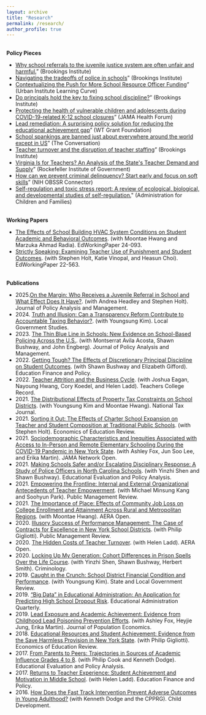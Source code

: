 ```yaml
---
layout: archive
title: "Research"
permalink: /research/
author_profile: true
---
```


<br><b>Policy Pieces</b>
<ul>
<li><a href="https://www.brookings.edu/articles/why-school-referrals-to-the-juvenile-justice-system-are-often-unfair-and-harmful/">Why school referrals to the juvenile justice system are often unfair and harmful.</a>” (Brookings Institute)</li>
<li><a href="https://www.brookings.edu/articles/navigating-the-tradeoffs-of-police-in-schools/">Navigating the tradeoffs of police in schools</a>” (Brookings Institute)
<li><a href="https://www.urban.org/research/publication/contextualizing-push-more-school-resource-officer-funding/">Contextualizing the Push for More School Resource Officer Funding</a>” (Urban Institute Learning Curve)</li>
<li><a href="https://www.brookings.edu/blog/brown-center-chalkboard/2021/06/14/do-principals-hold-the-key-to-fixing-school-discipline/">Do principals hold the key to fixing school discipline?</a>” (Brookings Institute)</li>
<li><a href="https://jamanetwork.com/channels/health-forum/fullarticle/2767411">Protecting the health of vulnerable children and adolescents during COVID-19-related K-12 school closures</a>” (JAMA Health Forum)</li>
<li><a href="http://wtgrantfoundation.org/lead-remediation-a-surprising-policy-solution-for-reducing-the-educational-achievement-gap">Lead remediation: A surprising policy solution for reducing the educational achievement gap</a>” (WT Grant Foundation)</li>
<li><a href="https://theconversation.com/school-spankings-are-banned-just-about-everywhere-around-the-world-except-in-us-118236">School spankings are banned just about everywhere around the world except in US</a>” (The Conversation)</li>
<li><a href="https://www.brookings.edu/blog/brown-center-chalkboard/2019/04/29/teacher-turnover-and-the-disruption-of-teacher-staffing/">Teacher turnover and the disruption of teacher staffing</a>” (Brookings Institute)</li>
<li><a href="https://rockinst.org/wp-content/uploads/2018/11/11-19-18-Virginia-Supply-and-Demand-Report.pdf">Virginia Is for Teachers? An Analysis of the State's Teacher Demand and Supply</a>” (Rockefeller Institute of Government)</li>
<li><a href="https://obssr.od.nih.gov/how-can-we-prevent-criminal-delinquency-start-early-and-focus-on-soft-skills/">How can we prevent criminal delinquency? Start early and focus on soft skills</a>” (NIH OBSSR Connector)</li>
<li><a href="https://acf.gov/sites/default/files/documents/acf_report_2_rev_022415_final_508_0.pdf">Self-regulation and toxic stress report: A review of ecological, biological, and developmental studies of self-reguilation.</a>" (Administration for Children and Families)</li>
</ul>

<br><b>Working Papers</b>
<ul>
<li><a href="https://edworkingpapers.com/ai24-1093">The Effects of School Building HVAC System Conditions on Student Academic and Behavioral Outcomes</a>. (with Moontae Hwang and Marzuka Ahmad Radia). EdWorkingPaper 24-093.</li>

<li><a href="https://www.edworkingpapers.com/ai22-563">Strictly Speaking: Examining Teacher Use of Punishment and Student Outcomes</a>. (with Stephen Holt, Katie Vinopal, and Heasun Choi). EdWorkingPaper 22-563.</li>
</ul>

<br><b>Publications</b>
<ul>
<li>2025.<a href="https://onlinelibrary.wiley.com/doi/10.1002/pam.70009">On the Margin: Who Receives a Juvenile Referral in School and What Effect Does It Have?</a>. (with Andrea Headley and Stephen Holt). Journal of Policy Analysis and Management.</li>
<li>2024. <a href="https://www.tandfonline.com/doi/abs/10.1080/03003930.2024.2379584">Truth and Illusion: Can a Transparency Reform Contribute to Accountable Taxing Behavior?</a>. (with Youngsung Kim). Local Government Studies.</li>
<li>2023. <a href="https://www.edworkingpapers.com/ai21-476">The Thin Blue Line in Schools: New Evidence on School-Based Policing Across the U.S.</a>. (with Montserrat Avila Acosta, Shawn Bushway, and John Engberg). Journal of Policy Analysis and Management.</li>
<li>2022. <a href="https://direct.mit.edu/edfp/article-abstract/17/2/255/97147/Getting-Tough-The-Effects-of-Discretionary?redirectedFrom=fulltext">Getting Tough? The Effects of Discretionary Principal Discipline on Student Outcomes</a>. (with Shawn Bushway and Elizabeth Gifford). Education Finance and Policy.</li>
<li>2022. <a href="https://journals.sagepub.com/pb-assets/cmscontent/TCZ/Research\%20Notes\%20Collection/2022\%20Research\%20Notes/KoedelResearchNote-1657045508.pdf">Teacher Attrition and the Business Cycle</a>. (with Joshua Eagan, Nayoung Hwang, Cory Koedel, and Helen Ladd). Teachers College Record.</li>
<li>2021. <a href="https://www.journals.uchicago.edu/doi/10.1086/716231">The Distributional Effects of Property Tax Constraints on School Districts</a>. (with Youngsung Kim and Moontae Hwang). National Tax Journal.</li>
<li>2021. <a href="https://www.sciencedirect.com/science/article/pii/S0272775721000182">Sorting it Out: The Effects of Charter School Expansion on Teacher and Student Composition at Traditional Public Schools</a>. (with Stephen Holt). Economics of Education Review.</li>
<li>2021. <a href="https://jamanetwork.com/journals/jamanetworkopen/fullarticle/2781960">Sociodemographic Characteristics and Inequities Associated with Access to In-Person and Remote Elementary Schooling During the COVID-19 Pandemic in New York State</a>. (with Ashley Fox, Jun Soo Lee, and Erika Martin). JAMA Network Open.</li>
<li>2021. <a href="https://journals.sagepub.com/doi/abs/10.3102/01623737211006409">Making Schools Safer and/or Escalating Disciplinary Response: A Study of Police Officers in North Carolina Schools</a>. (with Yinzhi Shen and Shawn Bushway). Educational Evaluation and Policy Analysis.</li>
<li>2021. <a href="https://www.tandfonline.com/doi/abs/10.1080/14719037.2021.1919185">Empowering the Frontline: Internal and External Organizational Antecedents of Teacher Empowerment</a>. (with Michael Minsung Kang and Soohyun Park). Public Management Review.</li>
<li>2021. <a href="https://journals.sagepub.com/doi/full/10.1177/2332858421997170">The Importance of Place: Effects of Community Job Loss on College Enrollment and Attainment Across Rural and Metropolitan Regions</a>. (with Moontae Hwang). AERA Open.</li>
<li>2020. <a href="https://www.tandfonline.com/doi/abs/10.1080/14719037.2020.1825779?journalCode=rpxm20">Illusory Success of Performance Management: The Case of Contracts for Excellence in New York School Districts</a>. (with Philip Gigliotti). Public Management Review.</li>
<li>2020. <a href="https://journals.sagepub.com/doi/full/10.1177/2332858420905812">The Hidden Costs of Teacher Turnover</a>. (with Helen Ladd). AERA Open.</li>
<li>2020. <a href="https://onlinelibrary.wiley.com/doi/abs/10.1111/1745-9125.12256">Locking Up My Generation: Cohort Differences in Prison Spells Over the Life Course</a>. (with Yinzhi Shen, Shawn Bushway, Herbert Smith). Criminology.</li>
<li>2019. <a href="https://journals.sagepub.com/doi/abs/10.1177/0160323X19892047?journalCode=slgb">Caught in the Crunch: School District Financial Condition and Performance</a>. (with Youngsung Kim). State and Local Government Review.</li> 
<li>2019. <a href="https://journals.sagepub.com/doi/abs/10.1177/0013161X18799439">“Big Data” in Educational Administration: An Application for Predicting High School Dropout Risk</a>. Educational Administration Quarterly.</li>
<li>2019. <a href="https://link.springer.com/article/10.1007/s00148-018-0707-y">Lead Exposure and Academic Achievement: Evidence from Childhood Lead Poisoning Prevention Efforts</a>. (with Ashley Fox, Heyjie Jung, Erika Martin). Journal of Population Economics.</li> 
<li>2018. <a href="https://www.sciencedirect.com/science/article/abs/pii/S0272775718302012">Educational Resources and Student Achievement: Evidence from the Save Harmless Provision in New York State</a>. (with Philip Gigliotti). Economics of Education Review.</li>
<li>2017. <a href="https://journals.sagepub.com/doi/abs/10.3102/0162373717708335">From Parents to Peers: Trajectories in Sources of Academic Influence Grades 4 to 8</a>. (with Philip Cook and Kenneth Dodge). Educational Evaluation and Policy Analysis.</li>
<li>2017. <a href="https://www.mitpressjournals.org/doi/abs/10.1162/EDFP_a_00194">Returns to Teacher Experience: Student Achievement and Motivation in Middle School</a>. (with Helen Ladd). Education Finance and Policy.</li> 
<li>2016. <a href="https://www.ncbi.nlm.nih.gov/pmc/articles/PMC4809761/">How Does the Fast Track Intervention Prevent Adverse Outcomes in Young Adulthood?</a> (with Kenneth Dodge and the CPPRG). Child Development.</li>
</ul>


